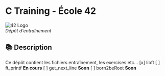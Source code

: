 # C Training - École 42

![42 Logo](https://www.info-jeunesse16.com/images/ImagesUpload/actus/3719-2320.jpg)  
*Dépôt d'entraînement*

## 📚 Description
Ce dépôt contient les fichiers entraînement, les exercises etc...
[x] libft
[ ] ft_printf **En cours**
[ ] get_next_line **Soon**
[ ] born2beRoot **Soon**
